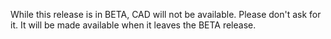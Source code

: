 While this release is in BETA, CAD will not be available. Please don't ask for it. It will be made available when it leaves the BETA release.
